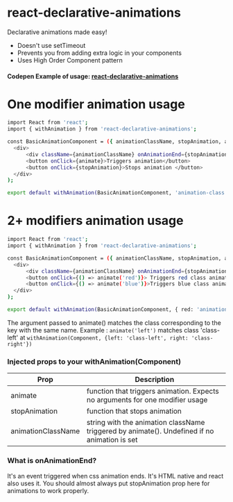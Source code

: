 # react-declarative-animations


Declarative animations made easy!

  - Doesn't use setTimeout
  - Prevents you from adding extra logic in your components
  - Uses High Order Component pattern


#### Codepen Example of usage: [react-declarative-animations](https://codepen.io/victorabeledo/project/editor/XrMnBo#)

# One modifier animation usage

```sh
import React from 'react';
import { withAnimation } from 'react-declarative-animations';

const BasicAnimationComponent = ({ animationClassName, stopAnimation, animate }) => (
  <div>
      <div className={animationClassName} onAnimationEnd={stopAnimation}>Animated div </div>
      <button onClick={animate}>Triggers animation</button>
      <button onClick={stopAnimation}>Stops animation </button>
  </div>
);

export default withAnimation(BasicAnimationComponent, 'animation-class');
```

# 2+ modifiers animation usage

```sh
import React from 'react';
import { withAnimation } from 'react-declarative-animations';

const BasicAnimationComponent = ({ animationClassName, stopAnimation, animate }) => (
  <div>
      <div className={animationClassName} onAnimationEnd={stopAnimation}>Animated div </div>
      <button onClick={() => animate('red')}> Triggers red class animation</button>
      <button onClick={() => animate('blue')}>Triggers blue class animation</button>
  </div>
);

export default withAnimation(BasicAnimationComponent, { red: 'animation-class--red', blue: 'animation-class--blue' });
```
The argument passed to animate() matches the class corresponding to the key with the same name.
Example :
`animate('left')` matches class 'class-left' at `withAnimation(Component, {left: 'class-left', right: 'class-right'})`

### Injected props to your withAnimation(Component)

| Prop | Description |
| ------ | ------ |
| animate | function that triggers animation. Expects no arguments for one modifier usage |
| stopAnimation | function that stops animation |
| animationClassName | string with the animation className triggered by animate(). Undefined if no animation is set |

### What is onAnimationEnd?
It's an event triggered when css animation ends. It's HTML native and react also uses it. You should almost always put stopAnimation prop here for animations to work properly.

